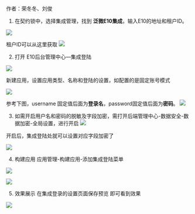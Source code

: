 作者：荣冬冬、刘俊

1. 在契约锁中，选择集成管理，找到 **泛微E10集成**，输入E10的地址和租户ID。

![](../src/20240111113406.png)

租户ID可以从这里获取
![](../src/20240111113637.png)


2. 打开 E10后台管理中心—集成登陆

![](20240111104233.png)

新建应用，设置应用类型、名称和登陆的设置，如配置的是固定账号模式

![](20240111103856.png)


参考下图，username 固定值后面为**登录名**，password固定值后面为**密码**。
![](20240111103814.png)


3. 如需开启用户名和密码的脱敏及字段加密，需打开后端管理中心-数据安全-数据加密-全局设置，进行开启
![](https://raw.githubusercontent.com/Lercel/PicGo/main/img/20240111100229.png)

开启后，集成登陆处就可以设置对应字段加密了

![](https://raw.githubusercontent.com/Lercel/PicGo/main/img/20240111100304.png)

4. 构建应用
应用管理-构建应用-添加集成登陆菜单

![](20240111104729.png)

![](https://raw.githubusercontent.com/Lercel/PicGo/main/img/20240111100524.png)

5. 效果展示
在集成登录的设置页面保存预览 即可看到效果

![](https://raw.githubusercontent.com/Lercel/PicGo/main/img/20240111100559.png)

